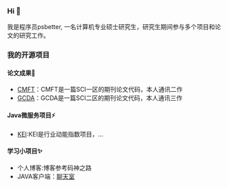 ### Hi 👋

<!--
**psbetter/psbetter** is a ✨ _special_ ✨ repository because its `README.md` (this file) appears on your GitHub profile.

Here are some ideas to get you started:

- 🔭 I’m currently working on ...
- 🌱 I’m currently learning ...
- 👯 I’m looking to collaborate on ...
- 🤔 I’m looking for help with ...
- 💬 Ask me about ...
- 📫 How to reach me: ...
- 😄 Pronouns: ...
- ⚡ Fun fact: ...
-->
我是程序员psbetter, 一名计算机专业硕士研究生，研究生期间参与多个项目和论文的研究工作。

### 我的开源项目

#### 论文成果🌱
- [CMFT](https://github.com/psbetter/CMFT)：CMFT是一篇SCI一区的期刊论文代码，本人通讯二作
- [GCDA](https://github.com/psbetter/GCDA)：GCDA是一篇SCI二区的期刊论文代码，本人通讯三作

#### Java微服务项目⚡
- [KEI](https://github.com/psbetter/KEI):KEI是行业动能指数项目，...

#### 学习小项目✨
- 个人博客:博客参考码神之路
- JAVA客户端：[聊天室](https://github.com/psbetter/ChatRoom)
